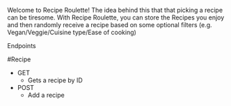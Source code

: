 Welcome to Recipe Roulette! The idea behind this that that picking a recipe can be tiresome. With Recipe Roulette, you can store the Recipes you enjoy and then randomly receive a recipe based on some optional filters (e.g. Vegan/Veggie/Cuisine type/Ease of cooking)

Endpoints

#Recipe
- GET
    - Gets a recipe by ID
- POST
    - Add a recipe
